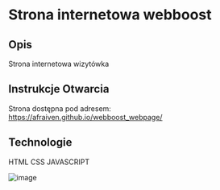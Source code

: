 # Strona internetowa webboost

## Opis
Strona internetowa wizytówka

## Instrukcje Otwarcia
Strona dostępna pod adresem: https://afraiven.github.io/webboost_webpage/

## Technologie
HTML
CSS
JAVASCRIPT

![image](https://github.com/Afraiven/webboost_webpage/assets/65568833/9e367cf6-e2d1-4a81-8608-e596fe7b0d8f)
